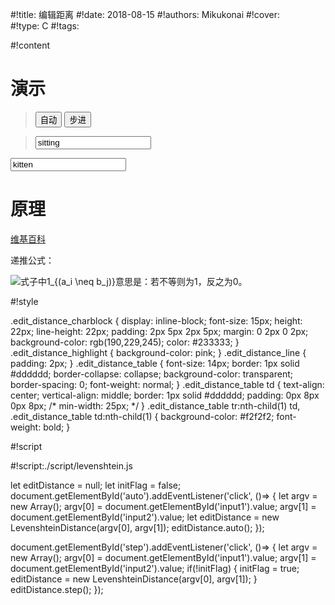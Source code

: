 #!title:    编辑距离
#!date:     2018-08-15
#!authors:  Mikukonai
#!cover:    
#!type:     C
#!tags:     

#!content

# 演示

> <button id="auto" class="MikumarkButton">自动</button> <button id="step" class="MikumarkButton">步进</button> <br>

> <input id="input1" value="sitting">
<input id="input2" value="kitten">

> <div class="edit_distance_line" id="line2"></div><div class="edit_distance_line" id="line1"></div>

> <div id="matrix"></div>

# 原理

[维基百科](https://en.wikipedia.org/wiki/Levenshtein_distance)

递推公式：

![式子中$1_{(a_i \neq b_j)}$意思是：若不等则为1，反之为0。](https://wikimedia.org/api/rest_v1/media/math/render/svg/4520f5376b54613a5b0e6c6db46083989f901821)

#!style

.edit_distance_charblock {
    display: inline-block;
    font-size: 15px;
    height: 22px;
    line-height: 22px;
    padding: 2px 5px 2px 5px;
    margin: 0 2px 0 2px;
    background-color: rgb(190,229,245);
    color: #233333;
}
.edit_distance_highlight {
    background-color: pink;
}
.edit_distance_line {
    padding: 2px;
}
.edit_distance_table {
    font-size: 14px;
    border: 1px solid #dddddd;
    border-collapse: collapse;
    background-color: transparent;
    border-spacing: 0;
    font-weight: normal;
}
.edit_distance_table td {
    text-align: center;
    vertical-align: middle;
    border: 1px solid #dddddd;
    padding: 0px 8px 0px 8px;
    /* min-width: 25px; */
}
.edit_distance_table tr:nth-child(1) td, .edit_distance_table td:nth-child(1) {
    background-color: #f2f2f2;
    font-weight: bold;
}

#!script

#!script:./script/levenshtein.js

let editDistance = null;
let initFlag = false;
document.getElementById('auto').addEventListener('click', ()=> {
    let argv = new Array();
    argv[0] = document.getElementById('input1').value;
    argv[1] = document.getElementById('input2').value;
    let editDistance = new LevenshteinDistance(argv[0], argv[1]);
    editDistance.auto();
});

document.getElementById('step').addEventListener('click', ()=> {
    let argv = new Array();
    argv[0] = document.getElementById('input1').value;
    argv[1] = document.getElementById('input2').value;
    if(!initFlag) {
        initFlag = true;
        editDistance = new LevenshteinDistance(argv[0], argv[1]);
    }
    editDistance.step();
});
